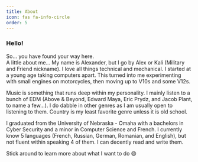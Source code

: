 ```yaml
---
title: About
icon: fas fa-info-circle
order: 5
---
```


<!-- > Add Markdown syntax content to file `_tabs/about.md`{: .filepath } and it will show up on this page.
{: .prompt-tip } -->

### Hello!

So... you have found your way here.  
A little about me... My name is Alexander, but I go by Alex or Kali (Military and Friend nickname). I love all things technical and mechanical. I started at a young age taking computers apart. This turned into me experimenting with small engines on motorcycles, then moving up to V10s and some V12s.  

Music is something that runs deep within my personality. I mainly listen to a bunch of EDM (Above & Beyond, Edward Maya, Eric Prydz, and Jacob Plant, to name a few...). I do dabble in other genres as I am usually open to listening to them. Country is my least favorite genre unless it is old school.

I graduated from the University of Nebraska - Omaha with a bachelors in Cyber Security and a minor in Computer Science and French. I currently know 5 languages (French, Russian, German, Romanian, and English), but not fluent within speaking 4 of them. I can decently read and write them.

Stick around to learn more about what I want to do :smile: